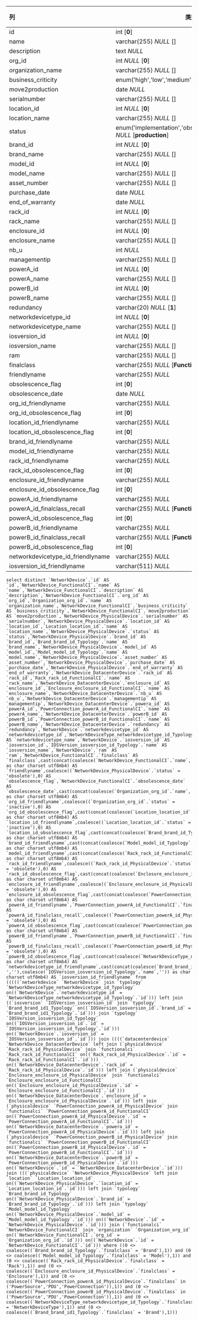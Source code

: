| 列                                | 类型                                                         | 注释 |
| :-------------------------------- | ------------------------------------------------------------ | ---- |
| id                                | int [**0**]                                                  |      |
| name                              | varchar(255) *NULL* []                                       |      |
| description                       | text *NULL*                                                  |      |
| org_id                            | int *NULL* [**0**]                                           |      |
| organization_name                 | varchar(255) *NULL* []                                       |      |
| business_criticity                | enum('high','low','medium') *NULL* [**low**]                 |      |
| move2production                   | date *NULL*                                                  |      |
| serialnumber                      | varchar(255) *NULL* []                                       |      |
| location_id                       | int *NULL* [**0**]                                           |      |
| location_name                     | varchar(255) *NULL* []                                       |      |
| status                            | enum('implementation','obsolete','production','stock') *NULL* [**production**] |      |
| brand_id                          | int *NULL* [**0**]                                           |      |
| brand_name                        | varchar(255) *NULL* []                                       |      |
| model_id                          | int *NULL* [**0**]                                           |      |
| model_name                        | varchar(255) *NULL* []                                       |      |
| asset_number                      | varchar(255) *NULL* []                                       |      |
| purchase_date                     | date *NULL*                                                  |      |
| end_of_warranty                   | date *NULL*                                                  |      |
| rack_id                           | int *NULL* [**0**]                                           |      |
| rack_name                         | varchar(255) *NULL* []                                       |      |
| enclosure_id                      | int *NULL* [**0**]                                           |      |
| enclosure_name                    | varchar(255) *NULL* []                                       |      |
| nb_u                              | int *NULL*                                                   |      |
| managementip                      | varchar(255) *NULL* []                                       |      |
| powerA_id                         | int *NULL* [**0**]                                           |      |
| powerA_name                       | varchar(255) *NULL* []                                       |      |
| powerB_id                         | int *NULL* [**0**]                                           |      |
| powerB_name                       | varchar(255) *NULL* []                                       |      |
| redundancy                        | varchar(20) *NULL* [**1**]                                   |      |
| networkdevicetype_id              | int *NULL* [**0**]                                           |      |
| networkdevicetype_name            | varchar(255) *NULL* []                                       |      |
| iosversion_id                     | int *NULL* [**0**]                                           |      |
| iosversion_name                   | varchar(255) *NULL* []                                       |      |
| ram                               | varchar(255) *NULL* []                                       |      |
| finalclass                        | varchar(255) *NULL* [**FunctionalCI**]                       |      |
| friendlyname                      | varchar(255) *NULL*                                          |      |
| obsolescence_flag                 | int [**0**]                                                  |      |
| obsolescence_date                 | date *NULL*                                                  |      |
| org_id_friendlyname               | varchar(255) *NULL*                                          |      |
| org_id_obsolescence_flag          | int [**0**]                                                  |      |
| location_id_friendlyname          | varchar(255) *NULL*                                          |      |
| location_id_obsolescence_flag     | int [**0**]                                                  |      |
| brand_id_friendlyname             | varchar(255) *NULL*                                          |      |
| model_id_friendlyname             | varchar(255) *NULL*                                          |      |
| rack_id_friendlyname              | varchar(255) *NULL*                                          |      |
| rack_id_obsolescence_flag         | int [**0**]                                                  |      |
| enclosure_id_friendlyname         | varchar(255) *NULL*                                          |      |
| enclosure_id_obsolescence_flag    | int [**0**]                                                  |      |
| powerA_id_friendlyname            | varchar(255) *NULL*                                          |      |
| powerA_id_finalclass_recall       | varchar(255) *NULL* [**FunctionalCI**]                       |      |
| powerA_id_obsolescence_flag       | int [**0**]                                                  |      |
| powerB_id_friendlyname            | varchar(255) *NULL*                                          |      |
| powerB_id_finalclass_recall       | varchar(255) *NULL* [**FunctionalCI**]                       |      |
| powerB_id_obsolescence_flag       | int [**0**]                                                  |      |
| networkdevicetype_id_friendlyname | varchar(255) *NULL*                                          |      |
| iosversion_id_friendlyname        | varchar(511) *NULL*                                          |      |

```
select distinct `NetworkDevice`.`id` AS `id`,`NetworkDevice_FunctionalCI`.`name` AS `name`,`NetworkDevice_FunctionalCI`.`description` AS `description`,`NetworkDevice_FunctionalCI`.`org_id` AS `org_id`,`Organization_org_id`.`name` AS `organization_name`,`NetworkDevice_FunctionalCI`.`business_criticity` AS `business_criticity`,`NetworkDevice_FunctionalCI`.`move2production` AS `move2production`,`NetworkDevice_PhysicalDevice`.`serialnumber` AS `serialnumber`,`NetworkDevice_PhysicalDevice`.`location_id` AS `location_id`,`Location_location_id`.`name` AS `location_name`,`NetworkDevice_PhysicalDevice`.`status` AS `status`,`NetworkDevice_PhysicalDevice`.`brand_id` AS `brand_id`,`Brand_brand_id_Typology`.`name` AS `brand_name`,`NetworkDevice_PhysicalDevice`.`model_id` AS `model_id`,`Model_model_id_Typology`.`name` AS `model_name`,`NetworkDevice_PhysicalDevice`.`asset_number` AS `asset_number`,`NetworkDevice_PhysicalDevice`.`purchase_date` AS `purchase_date`,`NetworkDevice_PhysicalDevice`.`end_of_warranty` AS `end_of_warranty`,`NetworkDevice_DatacenterDevice`.`rack_id` AS `rack_id`,`Rack_rack_id_FunctionalCI`.`name` AS `rack_name`,`NetworkDevice_DatacenterDevice`.`enclosure_id` AS `enclosure_id`,`Enclosure_enclosure_id_FunctionalCI`.`name` AS `enclosure_name`,`NetworkDevice_DatacenterDevice`.`nb_u` AS `nb_u`,`NetworkDevice_DatacenterDevice`.`managementip` AS `managementip`,`NetworkDevice_DatacenterDevice`.`powera_id` AS `powerA_id`,`PowerConnection_powerA_id_FunctionalCI`.`name` AS `powerA_name`,`NetworkDevice_DatacenterDevice`.`powerB_id` AS `powerB_id`,`PowerConnection_powerB_id_FunctionalCI`.`name` AS `powerB_name`,`NetworkDevice_DatacenterDevice`.`redundancy` AS `redundancy`,`NetworkDevice`.`networkdevicetype_id` AS `networkdevicetype_id`,`NetworkDeviceType_networkdevicetype_id_Typology`.`name` AS `networkdevicetype_name`,`NetworkDevice`.`iosversion_id` AS `iosversion_id`,`IOSVersion_iosversion_id_Typology`.`name` AS `iosversion_name`,`NetworkDevice`.`ram` AS `ram`,`NetworkDevice_FunctionalCI`.`finalclass` AS `finalclass`,cast(concat(coalesce(`NetworkDevice_FunctionalCI`.`name`,'')) as char charset utf8mb4) AS `friendlyname`,coalesce((`NetworkDevice_PhysicalDevice`.`status` = 'obsolete'),0) AS `obsolescence_flag`,`NetworkDevice_FunctionalCI`.`obsolescence_date` AS `obsolescence_date`,cast(concat(coalesce(`Organization_org_id`.`name`,'')) as char charset utf8mb4) AS `org_id_friendlyname`,coalesce((`Organization_org_id`.`status` = 'inactive'),0) AS `org_id_obsolescence_flag`,cast(concat(coalesce(`Location_location_id`.`name`,'')) as char charset utf8mb4) AS `location_id_friendlyname`,coalesce((`Location_location_id`.`status` = 'inactive'),0) AS `location_id_obsolescence_flag`,cast(concat(coalesce(`Brand_brand_id_Typology`.`name`,'')) as char charset utf8mb4) AS `brand_id_friendlyname`,cast(concat(coalesce(`Model_model_id_Typology`.`name`,'')) as char charset utf8mb4) AS `model_id_friendlyname`,cast(concat(coalesce(`Rack_rack_id_FunctionalCI`.`name`,'')) as char charset utf8mb4) AS `rack_id_friendlyname`,coalesce((`Rack_rack_id_PhysicalDevice`.`status` = 'obsolete'),0) AS `rack_id_obsolescence_flag`,cast(concat(coalesce(`Enclosure_enclosure_id_FunctionalCI`.`name`,'')) as char charset utf8mb4) AS `enclosure_id_friendlyname`,coalesce((`Enclosure_enclosure_id_PhysicalDevice`.`status` = 'obsolete'),0) AS `enclosure_id_obsolescence_flag`,cast(concat(coalesce(`PowerConnection_powerA_id_FunctionalCI`.`name`,'')) as char charset utf8mb4) AS `powerA_id_friendlyname`,`PowerConnection_powerA_id_FunctionalCI`.`finalclass` AS `powerA_id_finalclass_recall`,coalesce((`PowerConnection_powerA_id_PhysicalDevice`.`status` = 'obsolete'),0) AS `powerA_id_obsolescence_flag`,cast(concat(coalesce(`PowerConnection_powerB_id_FunctionalCI`.`name`,'')) as char charset utf8mb4) AS `powerB_id_friendlyname`,`PowerConnection_powerB_id_FunctionalCI`.`finalclass` AS `powerB_id_finalclass_recall`,coalesce((`PowerConnection_powerB_id_PhysicalDevice`.`status` = 'obsolete'),0) AS `powerB_id_obsolescence_flag`,cast(concat(coalesce(`NetworkDeviceType_networkdevicetype_id_Typology`.`name`,'')) as char charset utf8mb4) AS `networkdevicetype_id_friendlyname`,cast(concat(coalesce(`Brand_brand_id1_Typology`.`name`,''),coalesce(' ',''),coalesce(`IOSVersion_iosversion_id_Typology`.`name`,'')) as char charset utf8mb4) AS `iosversion_id_friendlyname` from (((((`networkdevice` `NetworkDevice` join `typology` `NetworkDeviceType_networkdevicetype_id_Typology` on((`NetworkDevice`.`networkdevicetype_id` = `NetworkDeviceType_networkdevicetype_id_Typology`.`id`))) left join ((`iosversion` `IOSVersion_iosversion_id` join `typology` `Brand_brand_id1_Typology` on((`IOSVersion_iosversion_id`.`brand_id` = `Brand_brand_id1_Typology`.`id`))) join `typology` `IOSVersion_iosversion_id_Typology` on((`IOSVersion_iosversion_id`.`id` = `IOSVersion_iosversion_id_Typology`.`id`))) on((`NetworkDevice`.`iosversion_id` = `IOSVersion_iosversion_id`.`id`))) join ((((`datacenterdevice` `NetworkDevice_DatacenterDevice` left join (`physicaldevice` `Rack_rack_id_PhysicalDevice` join `functionalci` `Rack_rack_id_FunctionalCI` on((`Rack_rack_id_PhysicalDevice`.`id` = `Rack_rack_id_FunctionalCI`.`id`))) on((`NetworkDevice_DatacenterDevice`.`rack_id` = `Rack_rack_id_PhysicalDevice`.`id`))) left join (`physicaldevice` `Enclosure_enclosure_id_PhysicalDevice` join `functionalci` `Enclosure_enclosure_id_FunctionalCI` on((`Enclosure_enclosure_id_PhysicalDevice`.`id` = `Enclosure_enclosure_id_FunctionalCI`.`id`))) on((`NetworkDevice_DatacenterDevice`.`enclosure_id` = `Enclosure_enclosure_id_PhysicalDevice`.`id`))) left join (`physicaldevice` `PowerConnection_powerA_id_PhysicalDevice` join `functionalci` `PowerConnection_powerA_id_FunctionalCI` on((`PowerConnection_powerA_id_PhysicalDevice`.`id` = `PowerConnection_powerA_id_FunctionalCI`.`id`))) on((`NetworkDevice_DatacenterDevice`.`powera_id` = `PowerConnection_powerA_id_PhysicalDevice`.`id`))) left join (`physicaldevice` `PowerConnection_powerB_id_PhysicalDevice` join `functionalci` `PowerConnection_powerB_id_FunctionalCI` on((`PowerConnection_powerB_id_PhysicalDevice`.`id` = `PowerConnection_powerB_id_FunctionalCI`.`id`))) on((`NetworkDevice_DatacenterDevice`.`powerB_id` = `PowerConnection_powerB_id_PhysicalDevice`.`id`))) on((`NetworkDevice`.`id` = `NetworkDevice_DatacenterDevice`.`id`))) join (((`physicaldevice` `NetworkDevice_PhysicalDevice` left join `location` `Location_location_id` on((`NetworkDevice_PhysicalDevice`.`location_id` = `Location_location_id`.`id`))) left join `typology` `Brand_brand_id_Typology` on((`NetworkDevice_PhysicalDevice`.`brand_id` = `Brand_brand_id_Typology`.`id`))) left join `typology` `Model_model_id_Typology` on((`NetworkDevice_PhysicalDevice`.`model_id` = `Model_model_id_Typology`.`id`))) on((`NetworkDevice`.`id` = `NetworkDevice_PhysicalDevice`.`id`))) join (`functionalci` `NetworkDevice_FunctionalCI` join `organization` `Organization_org_id` on((`NetworkDevice_FunctionalCI`.`org_id` = `Organization_org_id`.`id`))) on((`NetworkDevice`.`id` = `NetworkDevice_FunctionalCI`.`id`))) where ((0 <> coalesce((`Brand_brand_id_Typology`.`finalclass` = 'Brand'),1)) and (0 <> coalesce((`Model_model_id_Typology`.`finalclass` = 'Model'),1)) and (0 <> coalesce((`Rack_rack_id_PhysicalDevice`.`finalclass` = 'Rack'),1)) and (0 <> coalesce((`Enclosure_enclosure_id_PhysicalDevice`.`finalclass` = 'Enclosure'),1)) and (0 <> coalesce((`PowerConnection_powerA_id_PhysicalDevice`.`finalclass` in ('PowerSource','PDU','PowerConnection')),1)) and (0 <> coalesce((`PowerConnection_powerB_id_PhysicalDevice`.`finalclass` in ('PowerSource','PDU','PowerConnection')),1)) and (0 <> coalesce((`NetworkDeviceType_networkdevicetype_id_Typology`.`finalclass` = 'NetworkDeviceType'),1)) and (0 <> coalesce((`Brand_brand_id1_Typology`.`finalclass` = 'Brand'),1)))
```

